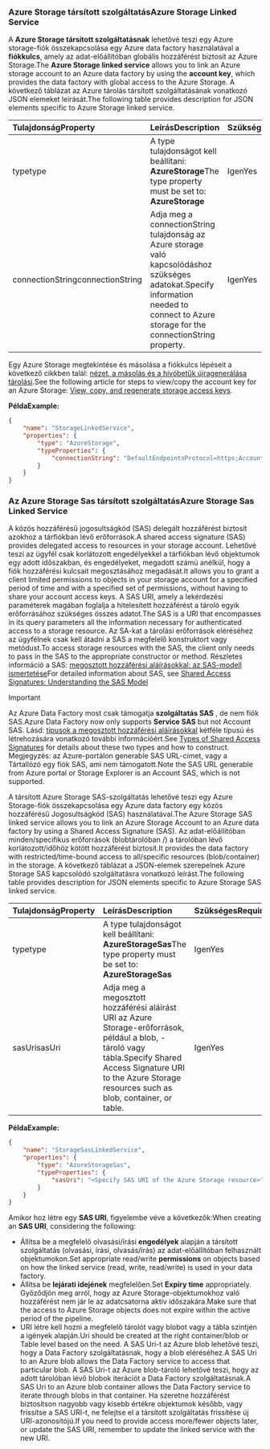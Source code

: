 ### <a name="azure-storage-linked-service"></a><span data-ttu-id="7eadd-101">Azure Storage társított szolgáltatás</span><span class="sxs-lookup"><span data-stu-id="7eadd-101">Azure Storage Linked Service</span></span>
<span data-ttu-id="7eadd-102">A **Azure Storage társított szolgáltatásnak** lehetővé teszi egy Azure storage-fiók összekapcsolása egy Azure data factory használatával a **fiókkulcs**, amely az adat-előállítóban globális hozzáférést biztosít az Azure Storage.</span><span class="sxs-lookup"><span data-stu-id="7eadd-102">The **Azure Storage linked service** allows you to link an Azure storage account to an Azure data factory by using the **account key**, which provides the data factory with global access to the Azure Storage.</span></span> <span data-ttu-id="7eadd-103">A következő táblázat az Azure tárolás társított szolgáltatásának vonatkozó JSON elemeket leírását.</span><span class="sxs-lookup"><span data-stu-id="7eadd-103">The following table provides description for JSON elements specific to Azure Storage linked service.</span></span>

| <span data-ttu-id="7eadd-104">Tulajdonság</span><span class="sxs-lookup"><span data-stu-id="7eadd-104">Property</span></span> | <span data-ttu-id="7eadd-105">Leírás</span><span class="sxs-lookup"><span data-stu-id="7eadd-105">Description</span></span> | <span data-ttu-id="7eadd-106">Szükséges</span><span class="sxs-lookup"><span data-stu-id="7eadd-106">Required</span></span> |
|:--- |:--- |:--- |
| <span data-ttu-id="7eadd-107">type</span><span class="sxs-lookup"><span data-stu-id="7eadd-107">type</span></span> |<span data-ttu-id="7eadd-108">A type tulajdonságot kell beállítani: **AzureStorage**</span><span class="sxs-lookup"><span data-stu-id="7eadd-108">The type property must be set to: **AzureStorage**</span></span> |<span data-ttu-id="7eadd-109">Igen</span><span class="sxs-lookup"><span data-stu-id="7eadd-109">Yes</span></span> |
| <span data-ttu-id="7eadd-110">connectionString</span><span class="sxs-lookup"><span data-stu-id="7eadd-110">connectionString</span></span> |<span data-ttu-id="7eadd-111">Adja meg a connectionString tulajdonság az Azure storage való kapcsolódáshoz szükséges adatokat.</span><span class="sxs-lookup"><span data-stu-id="7eadd-111">Specify information needed to connect to Azure storage for the connectionString property.</span></span> |<span data-ttu-id="7eadd-112">Igen</span><span class="sxs-lookup"><span data-stu-id="7eadd-112">Yes</span></span> |

<span data-ttu-id="7eadd-113">Egy Azure Storage megtekintése és másolása a fiókkulcs lépéseit a következő cikkben talál: [nézet, a másolás és a hívóbetűk újragenerálása tárolási](../articles/storage/common/storage-create-storage-account.md#manage-your-storage-account).</span><span class="sxs-lookup"><span data-stu-id="7eadd-113">See the following article for steps to view/copy the account key for an Azure Storage: [View, copy, and regenerate storage access keys](../articles/storage/common/storage-create-storage-account.md#manage-your-storage-account).</span></span>

<span data-ttu-id="7eadd-114">**Példa**</span><span class="sxs-lookup"><span data-stu-id="7eadd-114">**Example:**</span></span>  

```json
{  
    "name": "StorageLinkedService",  
    "properties": {  
        "type": "AzureStorage",  
        "typeProperties": {  
            "connectionString": "DefaultEndpointsProtocol=https;AccountName=<accountname>;AccountKey=<accountkey>"  
        }  
    }  
}  
```

### <a name="azure-storage-sas-linked-service"></a><span data-ttu-id="7eadd-115">Az Azure Storage Sas társított szolgáltatás</span><span class="sxs-lookup"><span data-stu-id="7eadd-115">Azure Storage Sas Linked Service</span></span>
<span data-ttu-id="7eadd-116">A közös hozzáférésű jogosultságkód (SAS) delegált hozzáférést biztosít azokhoz a tárfiókban lévő erőforrások.</span><span class="sxs-lookup"><span data-stu-id="7eadd-116">A shared access signature (SAS) provides delegated access to resources in your storage account.</span></span> <span data-ttu-id="7eadd-117">Lehetővé teszi az ügyfél csak korlátozott engedélyekkel a tárfiókban lévő objektumok egy adott időszakban, és engedélyeket, megadott számú anélkül, hogy a fiók hozzáférési kulcsait megosztásához megadását.</span><span class="sxs-lookup"><span data-stu-id="7eadd-117">It allows you to grant a client limited permissions to objects in your storage account for a specified period of time and with a specified set of permissions, without having to share your account access keys.</span></span> <span data-ttu-id="7eadd-118">A SAS URI, amely a lekérdezési paraméterek magában foglalja a hitelesített hozzáférést a tároló egyik erőforrásához szükséges összes adatot.</span><span class="sxs-lookup"><span data-stu-id="7eadd-118">The SAS is a URI that encompasses in its query parameters all the information necessary for authenticated access to a storage resource.</span></span> <span data-ttu-id="7eadd-119">Az SA-kat a tárolási erőforrások eléréséhez az ügyfélnek csak kell átadni a SAS a megfelelő konstruktort vagy metódust.</span><span class="sxs-lookup"><span data-stu-id="7eadd-119">To access storage resources with the SAS, the client only needs to pass in the SAS to the appropriate constructor or method.</span></span> <span data-ttu-id="7eadd-120">Részletes információ a SAS: [megosztott hozzáférési aláírásokkal: az SAS-modell ismertetése](../articles/storage/common/storage-dotnet-shared-access-signature-part-1.md)</span><span class="sxs-lookup"><span data-stu-id="7eadd-120">For detailed information about SAS, see [Shared Access Signatures: Understanding the SAS Model](../articles/storage/common/storage-dotnet-shared-access-signature-part-1.md)</span></span>

> [!IMPORTANT]
> <span data-ttu-id="7eadd-121">Az Azure Data Factory most csak támogatja **szolgáltatás SAS** , de nem fiók SAS.</span><span class="sxs-lookup"><span data-stu-id="7eadd-121">Azure Data Factory now only supports **Service SAS** but not Account SAS.</span></span> <span data-ttu-id="7eadd-122">Lásd: [típusok a megosztott hozzáférési aláírásokkal](../articles/storage/common/storage-dotnet-shared-access-signature-part-1.md#types-of-shared-access-signatures) kétféle típusú és létrehozására vonatkozó további információért.</span><span class="sxs-lookup"><span data-stu-id="7eadd-122">See [Types of Shared Access Signatures](../articles/storage/common/storage-dotnet-shared-access-signature-part-1.md#types-of-shared-access-signatures) for details about these two types and how to construct.</span></span> <span data-ttu-id="7eadd-123">Megjegyzés: az Azure-portálon generable SAS URL-címet, vagy a Tártallózó egy fiók SAS, ami nem támogatott.</span><span class="sxs-lookup"><span data-stu-id="7eadd-123">Note the SAS URL generable from Azure portal or Storage Explorer is an Account SAS, which is not supported.</span></span>
> 

<span data-ttu-id="7eadd-124">A társított Azure Storage SAS-szolgáltatás lehetővé teszi egy Azure Storage-fiók összekapcsolása egy Azure data factory egy közös hozzáférésű Jogosultságkód (SAS) használatával.</span><span class="sxs-lookup"><span data-stu-id="7eadd-124">The Azure Storage SAS linked service allows you to link an Azure Storage Account to an Azure data factory by using a Shared Access Signature (SAS).</span></span> <span data-ttu-id="7eadd-125">Az adat-előállítóban minden/specifikus erőforrások (blobtárolóban /) a tárolóban lévő korlátozott/időhöz kötött hozzáférést biztosít.</span><span class="sxs-lookup"><span data-stu-id="7eadd-125">It provides the data factory with restricted/time-bound access to all/specific resources (blob/container) in the storage.</span></span> <span data-ttu-id="7eadd-126">A következő táblázat a JSON-elemek szerepelnek Azure Storage SAS kapcsolódó szolgáltatásra vonatkozó leírást.</span><span class="sxs-lookup"><span data-stu-id="7eadd-126">The following table provides description for JSON elements specific to Azure Storage SAS linked service.</span></span> 

| <span data-ttu-id="7eadd-127">Tulajdonság</span><span class="sxs-lookup"><span data-stu-id="7eadd-127">Property</span></span> | <span data-ttu-id="7eadd-128">Leírás</span><span class="sxs-lookup"><span data-stu-id="7eadd-128">Description</span></span> | <span data-ttu-id="7eadd-129">Szükséges</span><span class="sxs-lookup"><span data-stu-id="7eadd-129">Required</span></span> |
|:--- |:--- |:--- |
| <span data-ttu-id="7eadd-130">type</span><span class="sxs-lookup"><span data-stu-id="7eadd-130">type</span></span> |<span data-ttu-id="7eadd-131">A type tulajdonságot kell beállítani: **AzureStorageSas**</span><span class="sxs-lookup"><span data-stu-id="7eadd-131">The type property must be set to: **AzureStorageSas**</span></span> |<span data-ttu-id="7eadd-132">Igen</span><span class="sxs-lookup"><span data-stu-id="7eadd-132">Yes</span></span> |
| <span data-ttu-id="7eadd-133">sasUri</span><span class="sxs-lookup"><span data-stu-id="7eadd-133">sasUri</span></span> |<span data-ttu-id="7eadd-134">Adja meg a megosztott hozzáférési aláírást URI az Azure Storage-erőforrások, például a blob, -tároló vagy tábla.</span><span class="sxs-lookup"><span data-stu-id="7eadd-134">Specify Shared Access Signature URI to the Azure Storage resources such as blob, container, or table.</span></span>  |<span data-ttu-id="7eadd-135">Igen</span><span class="sxs-lookup"><span data-stu-id="7eadd-135">Yes</span></span> |

<span data-ttu-id="7eadd-136">**Példa**</span><span class="sxs-lookup"><span data-stu-id="7eadd-136">**Example:**</span></span>

```json
{  
    "name": "StorageSasLinkedService",  
    "properties": {  
        "type": "AzureStorageSas",  
        "typeProperties": {  
            "sasUri": "<Specify SAS URI of the Azure Storage resource>"   
        }  
    }  
}  
```

<span data-ttu-id="7eadd-137">Amikor hoz létre egy **SAS URI**, figyelembe véve a következők:</span><span class="sxs-lookup"><span data-stu-id="7eadd-137">When creating an **SAS URI**, considering the following:</span></span>  

* <span data-ttu-id="7eadd-138">Állítsa be a megfelelő olvasási/írási **engedélyek** alapján a társított szolgáltatás (olvasási, írási, olvasás/írás) az adat-előállítóban felhasznált objektumokon.</span><span class="sxs-lookup"><span data-stu-id="7eadd-138">Set appropriate read/write **permissions** on objects based on how the linked service (read, write, read/write) is used in your data factory.</span></span>
* <span data-ttu-id="7eadd-139">Állítsa be **lejárati idejének** megfelelően.</span><span class="sxs-lookup"><span data-stu-id="7eadd-139">Set **Expiry time** appropriately.</span></span> <span data-ttu-id="7eadd-140">Győződjön meg arról, hogy az Azure Storage-objektumokhoz való hozzáférést nem jár le az adatcsatorna aktív időszakára.</span><span class="sxs-lookup"><span data-stu-id="7eadd-140">Make sure that the access to Azure Storage objects does not expire within the active period of the pipeline.</span></span>
* <span data-ttu-id="7eadd-141">URI létre kell hozni a megfelelő tárolót vagy blobot vagy a tábla szintjén a igények alapján.</span><span class="sxs-lookup"><span data-stu-id="7eadd-141">Uri should be created at the right container/blob or Table level based on the need.</span></span> <span data-ttu-id="7eadd-142">A SAS Uri-t az Azure blob lehetővé teszi, hogy a Data Factory szolgáltatásnak, hogy a blob eléréséhez.</span><span class="sxs-lookup"><span data-stu-id="7eadd-142">A SAS Uri to an Azure blob allows the Data Factory service to access that particular blob.</span></span> <span data-ttu-id="7eadd-143">A SAS Uri-t az Azure blob-tároló lehetővé teszi, hogy az adott tárolóban lévő blobok iterációt a Data Factory szolgáltatásnak.</span><span class="sxs-lookup"><span data-stu-id="7eadd-143">A SAS Uri to an Azure blob container allows the Data Factory service to iterate through blobs in that container.</span></span> <span data-ttu-id="7eadd-144">Ha szeretne hozzáférést biztosítson nagyobb vagy kisebb értékre objektumok később, vagy frissítse a SAS URI-t, ne felejtse el a társított szolgáltatás frissítése új URI-azonosítójú.</span><span class="sxs-lookup"><span data-stu-id="7eadd-144">If you need to provide access more/fewer objects later, or update the SAS URI, remember to update the linked service with the new URI.</span></span>   

